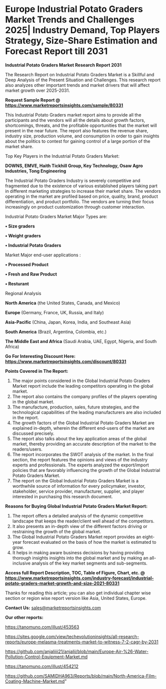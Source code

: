 # Europe Industrial Potato Graders Market Trends and Challenges 2025| Industry Demand, Top Players Strategy, Size-Share Estimation and Forecast Report till 2031

<strong>Industrial Potato Graders Market Research Report 2031</strong>

The Research Report on Industrial Potato Graders Market is a Skillful and Deep Analysis of the Present Situation and Challenges. This research report also analyzes other important trends and market drivers that will affect market growth over 2025-2031.

<strong>Request Sample Report @ <a href=https://www.marketreportsinsights.com/sample/80331>https://www.marketreportsinsights.com/sample/80331</a></strong>

This Industrial Potato Graders market report aims to provide all the participants and the vendors will all the details about growth factors, shortcomings, threats, and the profitable opportunities that the market will present in the near future. The report also features the revenue share, industry size, production volume, and consumption in order to gain insights about the politics to contest for gaining control of a large portion of the market share.

Top Key Players in the Industrial Potato Graders Market:

<strong>DOWNS, EMVE, Haith Tickhill Group, Key Technology, Osaw Agro Industries, Tong Engineering</strong>

The Industrial Potato Graders Industry is severely competitive and fragmented due to the existence of various established players taking part in different marketing strategies to increase their market share. The vendors operating in the market are profiled based on price, quality, brand, product differentiation, and product portfolio. The vendors are turning their focus increasingly on product customization through customer interaction.

Industrial Potato Graders Market Major Types are:

<strong>• Size graders

• Weight graders

• Industrial Potato Graders</strong>

Market Major end-user applications :

<strong>• Processed Product

• Fresh and Raw Product

• Resturant</strong>

Regional Analysis

</u><strong><b>North America</b></strong> (the United States, Canada, and Mexico)

<strong><b>Europe </b></strong>(Germany, France, UK, Russia, and Italy)

<strong><b>Asia-Pacific</b></strong> (China, Japan, Korea, India, and Southeast Asia)

<strong><b>South America</b></strong> (Brazil, Argentina, Colombia, etc.)

<strong><b>The Middle East and Africa</b></strong> (Saudi Arabia, UAE, Egypt, Nigeria, and South Africa)

<strong>Go For Interesting Discount Here: <a href=https://www.marketreportsinsights.com/discount/80331>https://www.marketreportsinsights.com/discount/80331</a></strong>

<strong>Points Covered in The Report:</strong>
<ol>
  <li>The major points considered in the Global Industrial Potato Graders Market report include the leading competitors operating in the global market.</li>
  <li>The report also contains the company profiles of the players operating in the global market.</li>
  <li>The manufacture, production, sales, future strategies, and the technological capabilities of the leading manufacturers are also included in the report.</li>
  <li>The growth factors of the Global Industrial Potato Graders Market are explained in-depth, wherein the different end-users of the market are discussed precisely.</li>
  <li>The report also talks about the key application areas of the global market, thereby providing an accurate description of the market to the readers/users.</li>
  <li>The report incorporates the SWOT analysis of the market. In the final section, the report features the opinions and views of the industry experts and professionals. The experts analyzed the export/import policies that are favorably influencing the growth of the Global Industrial Potato Graders Market.</li>
  <li>The report on the Global Industrial Potato Graders Market is a worthwhile source of information for every policymaker, investor, stakeholder, service provider, manufacturer, supplier, and player interested in purchasing this research document.</li>
</ol>
<strong>Reasons for Buying Global Industrial Potato Graders Market Report:</strong>

<ol>
  <li>The report offers a detailed analysis of the dynamic competitive landscape that keeps the reader/client well ahead of the competitors.</li>
  <li>It also presents an in-depth view of the different factors driving or restraining the growth of the global market.</li>
  <li>The Global Industrial Potato Graders Market report provides an eight-year forecast evaluated on the basis of how the market is estimated to grow.</li>
  <li>It helps in making aware business decisions by having providing thorough insights insights into the global market and by making an all-inclusive analysis of the key market segments and sub-segments.</li>
</ol>
<strong>Access full Report Description, TOC, Table of Figure, Chart, etc. @ <a href=https://www.marketreportsinsights.com/industry-forecast/industrial-potato-graders-market-growth-and-size-2021-80331>https://www.marketreportsinsights.com/industry-forecast/industrial-potato-graders-market-growth-and-size-2021-80331</a></strong>


Thanks for reading this article; you can also get individual chapter wise section or region wise report version like Asia, United States, Europe.

<strong>Contact Us:</strong>
sales@marketreportsinsights.com

<strong>Our other reports:</strong>

<a href=https://tanomuno.com/illust/453563>https://tanomuno.com/illust/453563</a>

<a href=https://sites.google.com/view/techevolutioninsights/all-research-reports/europe-melasma-treatments-market-to-witness-7-2-cagr-by-2031>https://sites.google.com/view/techevolutioninsights/all-research-reports/europe-melasma-treatments-market-to-witness-7-2-cagr-by-2031</a>

<a href=https://github.com/anjaliiii21/anjalii/blob/main/Europe-Air-%26-Water-Pollution-Control-Equipment-Market.md>https://github.com/anjaliiii21/anjalii/blob/main/Europe-Air-%26-Water-Pollution-Control-Equipment-Market.md</a>

<a href=https://tanomuno.com/illust/454212>https://tanomuno.com/illust/454212</a>

<a href=https://github.com/SAMIDHA963/Reports/blob/main/North-America-Film-Coating-Machine-Market.md>https://github.com/SAMIDHA963/Reports/blob/main/North-America-Film-Coating-Machine-Market.md</a>"
